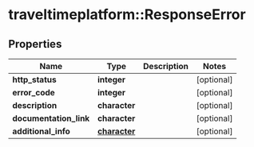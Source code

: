 # traveltimeplatform::ResponseError

## Properties
Name | Type | Description | Notes
------------ | ------------- | ------------- | -------------
**http_status** | **integer** |  | [optional] 
**error_code** | **integer** |  | [optional] 
**description** | **character** |  | [optional] 
**documentation_link** | **character** |  | [optional] 
**additional_info** | [**character**](array.md) |  | [optional] 


